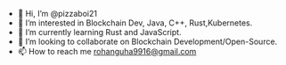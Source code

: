 - 👋 Hi, I’m @pizzaboi21
- 👀 I’m interested in Blockchain Dev, Java, C++, Rust,Kubernetes.
- 🌱 I’m currently learning Rust and JavaScript.
- 💞️ I’m looking to collaborate on Blockchain Development/Open-Source.
- 📫 How to reach me rohanguha9916@gmail.com 

<!---
pizzaboi21/pizzaboi21 is a ✨ special ✨ repository because its `README.md` (this file) appears on your GitHub profile.
You can click the Preview link to take a look at your changes.
--->
